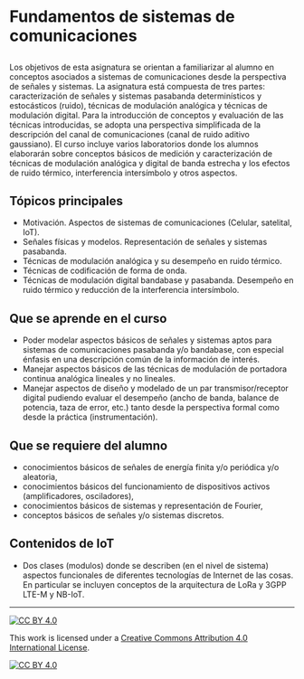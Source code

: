 # Fundamentos de sistemas de comunicaciones
## 
Los objetivos de esta asignatura se orientan a familiarizar al alumno en conceptos asociados a sistemas de comunicaciones desde la perspectiva de señales y sistemas. La asignatura está compuesta de tres partes: caracterización de señales y sistemas pasabanda determinísticos y estocásticos (ruido), técnicas de modulación analógica y técnicas de modulación digital. Para la introducción de conceptos y evaluación de las técnicas introducidas, se adopta una perspectiva simplificada de la descripción del canal de comunicaciones (canal de ruido aditivo gaussiano).
El curso incluye varios laboratorios donde los alumnos elaborarán sobre conceptos básicos de medición y caracterización de técnicas de modulación analógica y digital de banda estrecha y los efectos de ruido térmico, interferencia intersímbolo y otros aspectos.

## Tópicos principales
* Motivación. Aspectos de sistemas de comunicaciones (Celular, satelital, IoT). 
* Señales físicas y modelos. Representación de señales y sistemas pasabanda.
* Técnicas de modulación analógica y su desempeño en ruido térmico. 
* Técnicas de codificación de forma de onda. 
* Técnicas de modulación digital bandabase y pasabanda. Desempeño en ruido térmico y reducción de la interferencia intersímbolo.

## Que se aprende en el curso
*	Poder modelar aspectos básicos de señales y sistemas aptos para sistemas de comunicaciones pasabanda y/o bandabase, con especial énfasis en una descripción común de la información de interés. 
*	Manejar aspectos básicos de las técnicas de modulación de portadora continua analógica lineales y no lineales. 
*	Manejar aspectos de diseño y modelado de un par transmisor/receptor digital pudiendo evaluar el desempeño (ancho de banda, balance de potencia, taza de error, etc.) tanto desde la perspectiva formal como desde la práctica (instrumentación). 

## Que se requiere del alumno
*	conocimientos básicos de señales de energía finita y/o periódica y/o aleatoria, 
*	conocimientos básicos del funcionamiento de dispositivos activos (amplificadores, osciladores), 
*	conocimientos básicos de sistemas y representación de Fourier, 
*	conceptos básicos de señales y/o sistemas discretos. 

## Contenidos de IoT
* Dos clases (modulos) donde se describen (en el nivel de sistema) aspectos funcionales de diferentes tecnologías de Internet de las cosas. En particular se incluyen conceptos de la arquitectura de LoRa y 3GPP LTE-M y NB-IoT.



***
[![CC BY 4.0][cc-by-shield]][cc-by]

This work is licensed under a
[Creative Commons Attribution 4.0 International License][cc-by].

[![CC BY 4.0][cc-by-image]][cc-by]

[cc-by]: http://creativecommons.org/licenses/by/4.0/
[cc-by-image]: https://i.creativecommons.org/l/by/4.0/88x31.png
[cc-by-shield]: https://img.shields.io/badge/License-CC%20BY%204.0-lightgrey.svg
